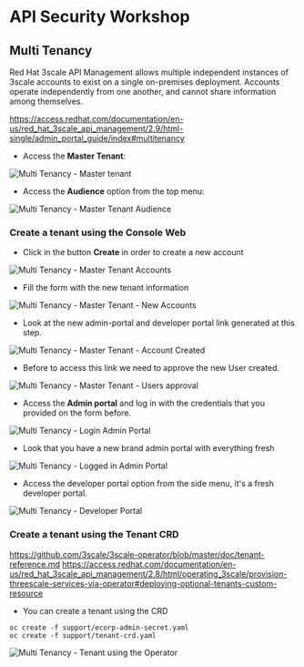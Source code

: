 # API Security Workshop

## Multi Tenancy 

Red Hat 3scale API Management allows multiple independent instances of 3scale accounts to exist on a single on-premises deployment. Accounts operate independently from one another, and cannot share information among themselves.

https://access.redhat.com/documentation/en-us/red_hat_3scale_api_management/2.9/html-single/admin_portal_guide/index#multitenancy

* Access the **Master Tenant**:

![Multi Tenancy - Master tenant](images/multi-tenancy/01-master-tenant.png)

* Access the **Audience** option from the top menu:

![Multi Tenancy - Master Tenant Audience](images/multi-tenancy/02-access-audience.png)

### Create a tenant using the Console Web

* Click in the button **Create** in order to create a new account

![Multi Tenancy - Master Tenant Accounts](images/multi-tenancy/03-accounts.png)

* Fill the form with the new tenant information

![Multi Tenancy - Master Tenant - New Accounts](images/multi-tenancy/04-new-account.png)

* Look at the new admin-portal and developer portal link generated at this step. 

![Multi Tenancy - Master Tenant - Account Created](images/multi-tenancy/05-account-created.png)

* Before to access this link we need to approve the new User created.

![Multi Tenancy - Master Tenant - Users approval](images/multi-tenancy/06-users-approval.png)

* Access the **Admin portal** and log in with the credentials that you provided on the form before.

![Multi Tenancy - Login Admin Portal](images/multi-tenancy/07-login-admin-portal.png)

* Look that you have a new brand admin portal with everything fresh

![Multi Tenancy - Logged in Admin Portal](images/multi-tenancy/08-logged-in-admin-portal.png)

* Access the developer portal option from the side menu, it's a fresh developer portal.

![Multi Tenancy - Developer Portal](images/multi-tenancy/09-developer-portal.png)

### Create a tenant using the Tenant CRD

https://github.com/3scale/3scale-operator/blob/master/doc/tenant-reference.md
https://access.redhat.com/documentation/en-us/red_hat_3scale_api_management/2.8/html/operating_3scale/provision-threescale-services-via-operator#deploying-optional-tenants-custom-resource

* You can create a tenant using the CRD

```
oc create -f support/ecorp-admin-secret.yaml
oc create -f support/tenant-crd.yaml
```

![Multi Tenancy - Tenant using the Operator](images/multi-tenancy/10-tenant-using-operator.png)
